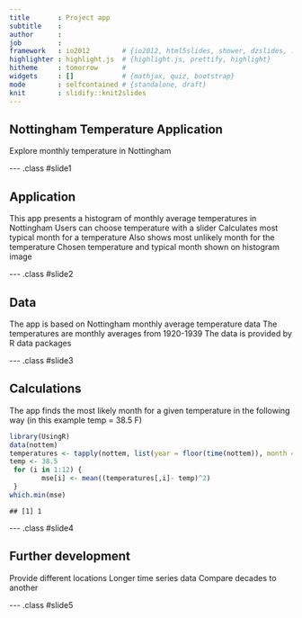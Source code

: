 ```yaml
---
title       : Project app
subtitle    : 
author      : 
job         : 
framework   : io2012        # {io2012, html5slides, shower, dzslides, ...}
highlighter : highlight.js  # {highlight.js, prettify, highlight}
hitheme     : tomorrow      # 
widgets     : []            # {mathjax, quiz, bootstrap}
mode        : selfcontained # {standalone, draft}
knit        : slidify::knit2slides
---
```


## Nottingham Temperature Application

Explore monthly temperature in Nottingham


--- .class #slide1 

## Application

 This app presents a histogram of monthly average temperatures in Nottingham
 Users can choose temperature with a slider
 Calculates most typical month for a temperature
 Also shows most unlikely month for the temperature
 Chosen temperature and typical month shown on histogram image

--- .class #slide2 

## Data
 The app is based on Nottingham monthly average temperature data
 The temperatures are monthly averages from 1920-1939
 The data is provided by R data packages

--- .class #slide3

## Calculations

The app finds the most likely month for a given temperature in the following way (in this example temp = 38.5 F)

```r
library(UsingR)
data(nottem)
temperatures <- tapply(nottem, list(year = floor(time(nottem)), month = cycle(nottem)), c)
temp <- 38.5
 for (i in 1:12) {
        mse[i] <- mean((temperatures[,i]- temp)^2)
 }
which.min(mse)
```

```
## [1] 1
```

--- .class #slide4

## Further development

 Provide different locations
 Longer time series data
 Compare decades to another

--- .class #slide5
